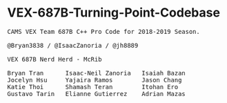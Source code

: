 # VEX-687B-Turning-Point-Codebase
<pre>
CAMS VEX Team 687B C++ Pro Code for 2018-2019 Season.

@Bryan3838 / @IsaacZanoria / @jh8889

VEX 687B Nerd Herd - McRib

Bryan Tran      Isaac-Neil Zanoria   Isaiah Bazan
Jocelyn Hsu     Yajaira Ramos        Jason Chang
Katie Thoi      Shamash Teran        Itohan Ero
Gustavo Tarin   Elianne Gutierrez    Adrian Mazas

</pre>
